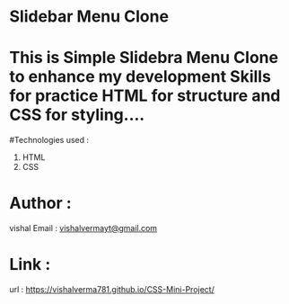 # Slidebar Menu Clone

# This is Simple Slidebra Menu Clone to enhance my development Skills for practice HTML for structure and CSS for styling....

#Technologies used :

1. HTML
2. CSS

# Author :

vishal Email : vishalvermayt@gmail.com

# Link :

url : https://vishalverma781.github.io/CSS-Mini-Project/
